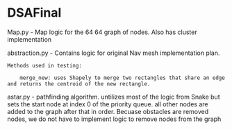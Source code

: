 # DSAFinal

Map.py - Map logic for the 64 64 graph of nodes. Also has cluster implementation

    
   abstraction.py - Contains logic for original Nav mesh implementation plan. 
    
    Methods used in testing: 
        
        merge_new: uses Shapely to merge two rectangles that share an edge and returns the centroid of the new rectangle.
        
          

astar.py - pathfinding algorithm. untilizes most of the logic from Snake but sets the start node at index 0 of the priority queue. all other nodes are added to the graph after that in order. Becuase obstacles are removed nodes, we do not have to implement logic to remove nodes from the graph



